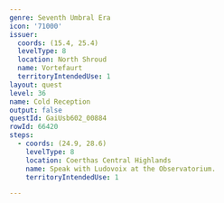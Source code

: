 ```yaml
---
genre: Seventh Umbral Era
icon: '71000'
issuer:
  coords: (15.4, 25.4)
  levelType: 8
  location: North Shroud
  name: Vortefaurt
  territoryIntendedUse: 1
layout: quest
level: 36
name: Cold Reception
output: false
questId: GaiUsb602_00884
rowId: 66420
steps:
  - coords: (24.9, 28.6)
    levelType: 8
    location: Coerthas Central Highlands
    name: Speak with Ludovoix at the Observatorium.
    territoryIntendedUse: 1

---
```

